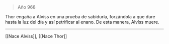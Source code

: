 > Año 968

Thor engaña a Alvíss en una prueba de sabiduría, forzándola a que dure hasta la luz del día y así petrificar al enano. De esta manera, Alvíss muere.

---

[[Nace Alvíss]], [[Nace Thor]]